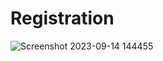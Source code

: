 # Registration

![Screenshot 2023-09-14 144455](https://github.com/Dhrumit2003/Registration/assets/141128230/3392382c-9a97-49d6-80f8-842c5108e4a0)

